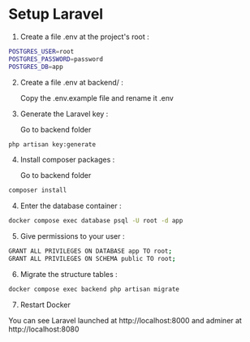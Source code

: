 # Setup Laravel

1. Create a file .env at the project's root :

```bash
POSTGRES_USER=root
POSTGRES_PASSWORD=password
POSTGRES_DB=app
```

2. Create a file .env at backend/ :

   Copy the .env.example file and rename it .env

3. Generate the Laravel key :

   Go to backend folder

```bash
php artisan key:generate
```

4. Install composer packages :

   Go to backend folder

```bash
composer install
```

4. Enter the database container :

```bash
docker compose exec database psql -U root -d app
```

5. Give permissions to your user :

```bash
GRANT ALL PRIVILEGES ON DATABASE app TO root;
GRANT ALL PRIVILEGES ON SCHEMA public TO root;
```

6. Migrate the structure tables :

```bash
docker compose exec backend php artisan migrate
```

7. Restart Docker

You can see Laravel launched at http://localhost:8000 and adminer at http://localhost:8080
